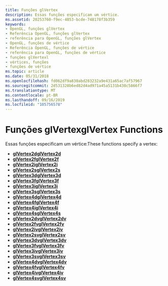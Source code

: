```yaml
---
title: Funções glVertex
description: Essas funções especificam um vértice.
ms.assetid: 20253760-f9ec-4053-bcde-748178f3b359
keywords:
- OpenGL, funções glVertex
- Referência OpenGL, funções glVertex
- referência para OpenGL, funções glVertex
- OpenGL, funções de vértice
- Referência OpenGL, funções de vértice
- referência para OpenGL, funções de vértice
- funções glVertexl
- vértices, funções
- funções de vértice
ms.topic: article
ms.date: 05/31/2018
ms.openlocfilehash: fd062df9a830abd283232a9e431a65ac7af57967
ms.sourcegitcommit: 2d531328b6ed82d4ad971a45a5131b430c5866f7
ms.translationtype: MT
ms.contentlocale: pt-BR
ms.lasthandoff: 09/16/2019
ms.locfileid: "105756578"
---
```

# <a name="glvertex-functions"></a><span data-ttu-id="82456-112">Funções glVertex</span><span class="sxs-lookup"><span data-stu-id="82456-112">glVertex Functions</span></span>

<span data-ttu-id="82456-113">Essas funções especificam um vértice:</span><span class="sxs-lookup"><span data-stu-id="82456-113">These functions specify a vertex:</span></span>

-   [<span data-ttu-id="82456-114">**glVertex2d**</span><span class="sxs-lookup"><span data-stu-id="82456-114">**glVertex2d**</span></span>](glvertex2d.md)
-   [<span data-ttu-id="82456-115">**glVertex2f**</span><span class="sxs-lookup"><span data-stu-id="82456-115">**glVertex2f**</span></span>](glvertex2f.md)
-   [<span data-ttu-id="82456-116">**glVertex2i**</span><span class="sxs-lookup"><span data-stu-id="82456-116">**glVertex2i**</span></span>](glvertex2i.md)
-   [<span data-ttu-id="82456-117">**glVertex2s**</span><span class="sxs-lookup"><span data-stu-id="82456-117">**glVertex2s**</span></span>](glvertex2s.md)
-   [<span data-ttu-id="82456-118">**glVertex3d**</span><span class="sxs-lookup"><span data-stu-id="82456-118">**glVertex3d**</span></span>](glvertex3d.md)
-   [<span data-ttu-id="82456-119">**glVertex3f**</span><span class="sxs-lookup"><span data-stu-id="82456-119">**glVertex3f**</span></span>](glvertex3f.md)
-   [<span data-ttu-id="82456-120">**glVertex3i**</span><span class="sxs-lookup"><span data-stu-id="82456-120">**glVertex3i**</span></span>](glvertex3i.md)
-   [<span data-ttu-id="82456-121">**glVertex3s**</span><span class="sxs-lookup"><span data-stu-id="82456-121">**glVertex3s**</span></span>](glvertex3s.md)
-   [<span data-ttu-id="82456-122">**glVertex4d**</span><span class="sxs-lookup"><span data-stu-id="82456-122">**glVertex4d**</span></span>](glvertex4d.md)
-   [<span data-ttu-id="82456-123">**glVertex4f**</span><span class="sxs-lookup"><span data-stu-id="82456-123">**glVertex4f**</span></span>](glvertex4f.md)
-   [<span data-ttu-id="82456-124">**glVertex4i**</span><span class="sxs-lookup"><span data-stu-id="82456-124">**glVertex4i**</span></span>](glvertex4i.md)
-   [<span data-ttu-id="82456-125">**glVertex4s**</span><span class="sxs-lookup"><span data-stu-id="82456-125">**glVertex4s**</span></span>](glvertex4s.md)
-   [<span data-ttu-id="82456-126">**glVertex2dv**</span><span class="sxs-lookup"><span data-stu-id="82456-126">**glVertex2dv**</span></span>](glvertex2dv.md)
-   [<span data-ttu-id="82456-127">**glVertex2fv**</span><span class="sxs-lookup"><span data-stu-id="82456-127">**glVertex2fv**</span></span>](glvertex2fv.md)
-   [<span data-ttu-id="82456-128">**glVertex2iv**</span><span class="sxs-lookup"><span data-stu-id="82456-128">**glVertex2iv**</span></span>](glvertex2iv.md)
-   [<span data-ttu-id="82456-129">**glVertex2sv**</span><span class="sxs-lookup"><span data-stu-id="82456-129">**glVertex2sv**</span></span>](glvertex2sv.md)
-   [<span data-ttu-id="82456-130">**glVertex3dv**</span><span class="sxs-lookup"><span data-stu-id="82456-130">**glVertex3dv**</span></span>](glvertex3dv.md)
-   [<span data-ttu-id="82456-131">**glVertex3fv**</span><span class="sxs-lookup"><span data-stu-id="82456-131">**glVertex3fv**</span></span>](glvertex3fv.md)
-   [<span data-ttu-id="82456-132">**glVertex3iv**</span><span class="sxs-lookup"><span data-stu-id="82456-132">**glVertex3iv**</span></span>](glvertex3iv.md)
-   [<span data-ttu-id="82456-133">**glVertex3sv**</span><span class="sxs-lookup"><span data-stu-id="82456-133">**glVertex3sv**</span></span>](glvertex3sv.md)
-   [<span data-ttu-id="82456-134">**glVertex4dv**</span><span class="sxs-lookup"><span data-stu-id="82456-134">**glVertex4dv**</span></span>](glvertex4dv.md)
-   [<span data-ttu-id="82456-135">**glVertex4fv**</span><span class="sxs-lookup"><span data-stu-id="82456-135">**glVertex4fv**</span></span>](glvertex4fv.md)
-   [<span data-ttu-id="82456-136">**glVertex4iv**</span><span class="sxs-lookup"><span data-stu-id="82456-136">**glVertex4iv**</span></span>](glvertex4iv.md)
-   [<span data-ttu-id="82456-137">**glVertex4sv**</span><span class="sxs-lookup"><span data-stu-id="82456-137">**glVertex4sv**</span></span>](glvertex4sv.md)

 

 




